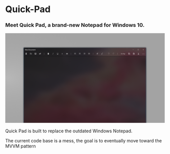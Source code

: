 # Quick-Pad
<h3>Meet Quick Pad, a brand-new Notepad for Windows 10.</h3>
<img src="quick pad hero art2.png" width="800px">
<p>Quick Pad is built to replace the outdated Windows Notepad.</p>
<p>The current code base is a mess, the goal is to eventually move toward the MVVM pattern</p>
